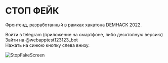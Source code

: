 # СТОП ФЕЙК
Фронтенд, разработанный в рамках хакатона DEMHACK 2022.

Войти в telegram (приложение на смартфоне, либо десктопную версию)
<br/>
Зайти на @webapptest123123_bot
<br/>
Нажать на синюю кнопку слева внизу.
<br/>

<img alt="StopFakeScreen" src="/public/img/stopfake.gif">
